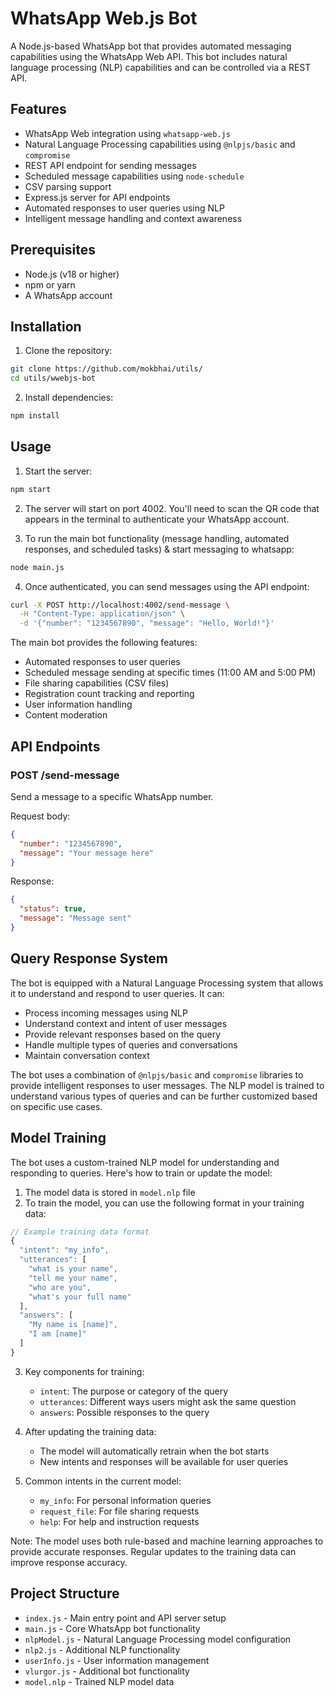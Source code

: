 # WhatsApp Web.js Bot

A Node.js-based WhatsApp bot that provides automated messaging capabilities using the WhatsApp Web API. This bot includes natural language processing (NLP) capabilities and can be controlled via a REST API.

## Features

- WhatsApp Web integration using `whatsapp-web.js`
- Natural Language Processing capabilities using `@nlpjs/basic` and `compromise`
- REST API endpoint for sending messages
- Scheduled message capabilities using `node-schedule`
- CSV parsing support
- Express.js server for API endpoints
- Automated responses to user queries using NLP
- Intelligent message handling and context awareness

## Prerequisites

- Node.js (v18 or higher)
- npm or yarn
- A WhatsApp account

## Installation

1. Clone the repository:

```bash
git clone https://github.com/mokbhai/utils/
cd utils/wwebjs-bot
```

2. Install dependencies:

```bash
npm install
```

## Usage

1. Start the server:

```bash
npm start
```

2. The server will start on port 4002. You'll need to scan the QR code that appears in the terminal to authenticate your WhatsApp account.

3. To run the main bot functionality (message handling, automated responses, and scheduled tasks) & start messaging to whatsapp:

```bash
node main.js
```

4. Once authenticated, you can send messages using the API endpoint:

```bash
curl -X POST http://localhost:4002/send-message \
  -H "Content-Type: application/json" \
  -d '{"number": "1234567890", "message": "Hello, World!"}'
```

The main bot provides the following features:

- Automated responses to user queries
- Scheduled message sending at specific times (11:00 AM and 5:00 PM)
- File sharing capabilities (CSV files)
- Registration count tracking and reporting
- User information handling
- Content moderation

## API Endpoints

### POST /send-message

Send a message to a specific WhatsApp number.

Request body:

```json
{
  "number": "1234567890",
  "message": "Your message here"
}
```

Response:

```json
{
  "status": true,
  "message": "Message sent"
}
```

## Query Response System

The bot is equipped with a Natural Language Processing system that allows it to understand and respond to user queries. It can:

- Process incoming messages using NLP
- Understand context and intent of user messages
- Provide relevant responses based on the query
- Handle multiple types of queries and conversations
- Maintain conversation context

The bot uses a combination of `@nlpjs/basic` and `compromise` libraries to provide intelligent responses to user messages. The NLP model is trained to understand various types of queries and can be further customized based on specific use cases.

## Model Training

The bot uses a custom-trained NLP model for understanding and responding to queries. Here's how to train or update the model:

1. The model data is stored in `model.nlp` file
2. To train the model, you can use the following format in your training data:

```javascript
// Example training data format
{
  "intent": "my_info",
  "utterances": [
    "what is your name",
    "tell me your name",
    "who are you",
    "what's your full name"
  ],
  "answers": [
    "My name is [name]",
    "I am [name]"
  ]
}
```

3. Key components for training:

   - `intent`: The purpose or category of the query
   - `utterances`: Different ways users might ask the same question
   - `answers`: Possible responses to the query

4. After updating the training data:

   - The model will automatically retrain when the bot starts
   - New intents and responses will be available for user queries

5. Common intents in the current model:
   - `my_info`: For personal information queries
   - `request_file`: For file sharing requests
   - `help`: For help and instruction requests

Note: The model uses both rule-based and machine learning approaches to provide accurate responses. Regular updates to the training data can improve response accuracy.

## Project Structure

- `index.js` - Main entry point and API server setup
- `main.js` - Core WhatsApp bot functionality
- `nlpModel.js` - Natural Language Processing model configuration
- `nlp2.js` - Additional NLP functionality
- `userInfo.js` - User information management
- `vlurgor.js` - Additional bot functionality
- `model.nlp` - Trained NLP model data
